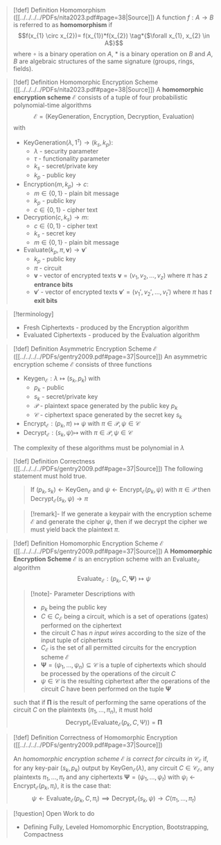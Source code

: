 >[!def] Definition Homomorphism ([[../../../../PDFs/nita2023.pdf#page=38|Source]])
>A function $f: A \to B$ is referred to as **homomorphism** if 
>$$f(x_{1} \circ x_{2})= f(x_{1})*f(x_{2}) \tag*{$\forall x_{1}, x_{2} \in A$}$$
>where $\circ$ is a binary operation on $A$, $*$ is a binary operation on $B$ and $A,B$ are algebraic structures of the same signature (groups, rings, fields). 

>[!def] Definition Homomorphic Encryption Scheme ([[../../../../PDFs/nita2023.pdf#page=38|Source]])
>A **homomorphic encryption scheme** $\mathcal{E}$ consists of a tuple of four probabilistic polynomial-time algorithms $$\mathcal{E} = (\text{KeyGeneration, Encryption, Decryption, Evaluation})$$ with
>- $\text{KeyGeneration}(\lambda, 1^\tau)\to(k_{s}, k_{p})$: 
>	- $\lambda$ - security parameter
>	- $\tau$ - functionality parameter
>	- $k_{s}$ - secret/private key
>	- $k_{p}$ - public key
>- $\text{Encryption}(m, k_{p})\to c$:
>	- $m \in \{ 0,1 \}$ - plain bit message 
>	- $k_{p}$ - public key
>	- $c \in \{ 0,1 \}$ - cipher text
>- $\text{Decryption}(c, k_{s}) \to m$:
>	- $c \in \{ 0,1 \}$ - cipher text
>	- $k_{s}$ - secret key
>	- $m \in \{ 0,1 \}$ - plain bit message
>- $\text{Evaluate}(k_{p}, \pi, \mathbf{v}) \to \mathbf{v}'$
>	- $k_{p}$ - public key
>	- $\pi$ - circuit
>	- $\mathbf{v}$ - vector of encrypted texts $\mathbf{v}=(v_{1}, v_{2}, \dots, v_{z})$ where $\pi$ has $z$ **entrance bits**
>	- $\mathbf{v}'$ - vector of encrypted texts $\mathbf{v}'=(v_{1}', v_{2}', \dots, v_{t}')$ where $\pi$ has $t$ **exit bits**

>[!terminology]
> - Fresh Ciphertexts - produced by the $\text{Encryption}$ algorithm
> - Evaluated Ciphertexts - produced by the $\text{Evaluation}$ algorithm

>[!def] Definition Asymmetric Encryption Scheme $\mathcal{E}$ ([[../../../../PDFs/gentry2009.pdf#page=37|Source]])
>An asymmetric encryption scheme $\mathcal{E}$ consists of three functions
>- $\text{Keygen}_{\mathcal{E}}: \lambda \mapsto (s_{k}, p_{k})$ with
>	- $p_{k}$ - public
>	- $s_{k}$ - secret/private key 
>	- $\mathcal{P}$ - plaintext space generated by the public key $p_{k}$
>	- $\mathcal{C}$ - ciphertext space generated by the secret key $s_{k}$
>- $\text{Encrypt}_{\mathcal{E}}: (p_{k}, \pi) \mapsto \psi$ with $\pi \in \mathcal{P}, \psi \in \mathcal{C}$
>- $\text{Decrypt}_{\mathcal{E}}: (s_{k}, \psi) \mapsto$ with $\pi \in \mathcal{P}, \psi \in \mathcal{C}$
>
>The complexity of these algorithms must be polynomial in $\lambda$


>[!def] Definition Correctness ([[../../../../PDFs/gentry2009.pdf#page=37|Source]])
>The following statement must hold true. 
>
>>If $(p_{k}, s_{k}) \leftarrow\text{KeyGen}_{\mathcal{E}}$ and $\psi \leftarrow \text{Encrypt}_{\mathcal{E}}(p_k, \psi)$ with $\pi \in \mathcal{P}$ then $\text{Decrypt}_{\mathcal{E}}(s_k,\psi)\to \pi$
>
>>[!remark]-
>>If we generate a keypair with the encryption scheme $\mathcal{E}$ and generate the cipher $\psi$, then if we decrypt the cipher we must yield back the plaintext $\pi$.

>[!def] Definition Homomorphic Encryption Scheme $\mathcal{E}$ ([[../../../../PDFs/gentry2009.pdf#page=37|Source]])
> A **Homomorphic Encryption Scheme** $\mathcal{E}$ is an encryption scheme with an $\text{Evaluate}_{\mathcal{E}}$ algorithm
> $$\text{Evaluate}_{\mathcal{E}}: (p_{k}, C, \mathbf{\Psi}) \mapsto \psi$$
>>[!note]- Parameter Descriptions
>>with
>> - $p_{k}$ being the public key
>> - $C \in C_{\mathcal{E}}$ being a circuit, which is a set of operations (gates) performed on the ciphertext
>> 	- the circuit $C$ has $n$ _input wires_ according to the size of the input tuple of ciphertexts
>> 	- $C_{\mathcal{E}}$ is the set of all permitted circuits for the encryption scheme $\mathcal{E}$
>> - $\mathbf{\Psi} =(\psi_{1}, \dots, \psi_{n}) \subseteq \mathcal{C}$ is a tuple of ciphertexts which should be processed by the operations of the circuit $C$
>> - $\psi \in \mathcal{C}$ is the resulting ciphertext after the operations of the circuit $C$ have been performed on the tuple $\mathbf{\Psi}$
>
>such that if $\mathbf{\Pi}$ is the result of performing the same operations of the circuit $C$ on the plaintexts $(\pi_{1}, \dots, \pi_{n})$, it must hold
>$$\text{Decrypt}_{\mathcal{E}}\Big(\text{Evaluate}_{\mathcal{E}}(p_{k}, C, \mathbb{\Psi})\Big) = \mathbf{\Pi} \tag{Homomorphism}$$

>[!def] Definition Correctness of Homomorphic Encryption ([[../../../../PDFs/gentry2009.pdf#page=37|Source]])
>
>An _homomorphic encryption scheme_ $\mathcal{E}$ _is correct for circuits in_ $\mathcal{C}_{\mathcal{E}}$ if, for any key-pair $(s_{k}, p_{k})$ output by $\text{KeyGen}_{\mathcal{E}}(\lambda)$, any circuit $C \in \mathcal{C}_{\mathcal{E}}$, any plaintexts $\pi_{1},\dots,\pi_{t}$ and any ciphertexts $\mathbf{\Psi}=(\psi_{1},\dots, \psi_{t})$ with $\psi_{i} \leftarrow \text{Encrypt}_{\mathcal{E}}(p_{k}, \pi_{i})$, it is the case that:
>$$\psi \leftarrow \text{Evaluate}_{\mathcal{E}}(p_{k}, C, \pi_{i}) \implies \text{Decrypt}_{\mathcal{E}}(s_{k}, \psi) \to C(\pi_{1}, \dots, \pi_{t}) $$

>[!question] Open Work to do
> - Defining Fully, Leveled Homomorphic Encryption, Bootstrapping, Compactness